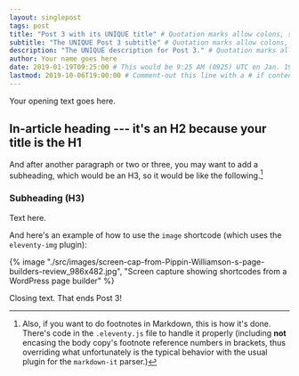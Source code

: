 ```yaml
---
layout: singlepost
tags: post
title: "Post 3 with its UNIQUE title" # Quotation marks allow colons, semicolons, etc.
subtitle: "The UNIQUE Post 3 subtitle" # Quotation marks allow colons, semicolons, etc.
description: "The UNIQUE description for Post 3." # Quotation marks allow colons, semicolons, etc.
author: Your name goes here
date: 2019-01-19T09:25:00 # This would be 9:25 AM (0925) UTC on Jan. 19, 2019
lastmod: 2019-10-06T19:00:00 # Comment-out this line with a # if content is unchanged
---
```


Your opening text goes here.

## In-article heading --- it's an H2 because your title is the H1

And after another paragraph or two or three, you may want to add a subheading, which would be an H3, so it would be like the following.[^fnExample]

[^fnExample]: Also, if you want to do footnotes in Markdown, this is how it's done. There's code in the `.eleventy.js` file to handle it properly (including **not** encasing the body copy's footnote reference numbers in brackets, thus overriding what unfortunately is the typical behavior with the usual plugin for the `markdown-it` parser.)

### Subheading (H3)

Text here.

And here's an example of how to use the `image` shortcode (which uses the `eleventy-img` plugin):

{% image "./src/images/screen-cap-from-Pippin-Williamson-s-page-builders-review_986x482.jpg", "Screen capture showing shortcodes from a WordPress page builder" %}

Closing text. That ends Post 3!